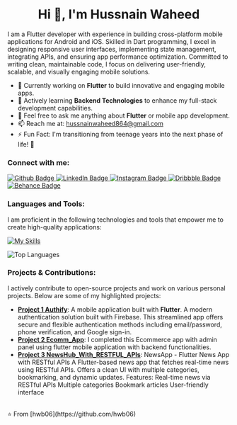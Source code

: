  <h1 align="center">Hi 👋, I'm Hussnain Waheed</h1>

I am a Flutter developer with experience in building cross-platform mobile applications for Android and iOS. Skilled in Dart programming, I excel in designing responsive user interfaces, implementing state management, integrating APIs, and ensuring app performance optimization. Committed to writing clean, maintainable code, I focus on delivering user-friendly, scalable, and visually engaging mobile solutions.

- 🔭 Currently working on **Flutter** to build innovative and engaging mobile apps.
- 🌱 Actively learning **Backend Technologies** to enhance my full-stack development capabilities.
- 💬 Feel free to ask me anything about **Flutter** or mobile app development.
- 📫 Reach me at: hussnainwaheed864@gmail.com
- ⚡ Fun Fact: I'm transitioning from teenage years into the next phase of life! 🎉
  
### Connect with me:
<div id="badges">
  <a href="https://github.com/hwb06">
    <img src="https://img.shields.io/badge/Github-white?style=for-the-badge&logo=Github&logoColor=black" alt="Github Badge"/>
  </a>
  <a href="www.linkedin.com/in/hussnain-waheed-7686481a6">
    <img src="https://img.shields.io/badge/LinkedIn-blue?style=for-the-badge&logo=linkedin&logoColor=white" alt="LinkedIn Badge"/>
</a>
   <a href="[https://www.instagram.com/axif_taj](https://www.instagram.com/hussnain_waheed7?igsh=OTdkeXRiaGF4NGk4)">
    <img src="https://img.shields.io/badge/Instagram-purple?style=for-the-badge&logo=instagram&logoColor=white" alt="Instagram Badge"/>
  </a>
  <a href="https://dribbble.com/hwb06">
    <img src="https://img.shields.io/badge/Dribbble-pink?style=for-the-badge&logo=dribbble&logoColor=white" alt="Dribbble Badge"/>
</a>
  <a href="https://www.behance.net/techubsolutions">
    <img src="https://img.shields.io/badge/Behance-0057ff?style=for-the-badge&logo=behance&logoColor=white" alt="Behance Badge"/>
</a>

</div>

### Languages and Tools:
I am proficient in the following technologies and tools that empower me to create high-quality applications:

[![My Skills](https://skillicons.dev/icons?i=flutter,dart,firebase,github,git,postman,figma,xd&perline=5)](https://skillicons.dev)

![Top Languages](https://github-readme-stats.vercel.app/api/top-langs/?username=hwb06&theme=dark)

### Projects & Contributions:
I actively contribute to open-source projects and work on various personal projects. Below are some of my highlighted projects:

- **[Project 1 Authify](https://github.com/hwb06/Authify)**: A mobile application built with **Flutter**. A modern authentication solution built with Firebase. This streamlined app offers secure and flexible authentication methods including email/password, phone verification, and Google sign-in. 
- **[Project 2 Ecomm_App](https://github.com/hwb06/Ecomm_App)**: I completed this Ecommerce app with admin panel using flutter mobile application with backend functionalities.
- **[Project 3 NewsHub_With_RESTFUL_APIs](https://github.com/hwb06/NewsHub_With_RESTFUL_APIs)**: NewsApp - Flutter News App with RESTful APIs A Flutter-based news app that fetches real-time news using RESTful APIs. Offers a clean UI with multiple categories, bookmarking, and dynamic updates. Features: Real-time news via RESTful APIs Multiple categories Bookmark articles User-friendly interface


<br>
⭐️ From [hwb06](https://github.com/hwb06)
